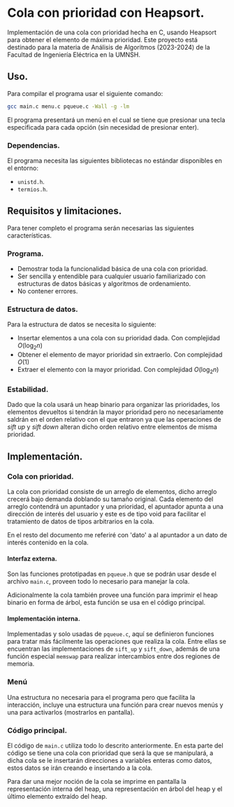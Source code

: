 # Cola con prioridad con Heapsort.
Implementación de una cola con prioridad hecha en C, usando Heapsort para
obtener el elemento de máxima prioridad.
Este proyecto está destinado para la materia de Análisis de Algoritmos
(2023-2024) de la Facultad de Ingeniería Eléctrica en la UMNSH.

## Uso.
Para compilar el programa usar el siguiente comando:
```bash
gcc main.c menu.c pqueue.c -Wall -g -lm
```
El programa presentará un menú en el cual se tiene que presionar una tecla
especificada para cada opción (sin necesidad de presionar enter).
### Dependencias.
El programa necesita las siguientes bibliotecas no estándar disponibles en el
entorno:
- `unistd.h`.
- `termios.h`.

## Requisitos y limitaciones.
Para tener completo el programa serán necesarias las siguientes
características.
### Programa.
- Demostrar toda la funcionalidad básica de una cola con prioridad.
- Ser sencilla y entendible para cualquier usuario familiarizado con
estructuras de datos básicas y algoritmos de ordenamiento.
- No contener errores.

### Estructura de datos.
Para la estructura de datos se necesita lo siguiente:
- Insertar elementos a una cola con su prioridad dada. Con complejidad
$O(\log_{2}{n})$
- Obtener el elemento de mayor prioridad sin extraerlo. Con complejidad
$O(1)$
- Extraer el elemento con la mayor prioridad. Con complejidad $O(\log_{2}{n})$

### Estabilidad.
Dado que la cola usará un heap binario para organizar las prioridades, los
elementos devueltos si tendrán la mayor prioridad pero no necesariamente
saldrán en el orden relativo con el que entraron ya que las operaciones de
_sift up_ y _sift down_ alteran dicho orden relativo entre elementos de misma
prioridad.


## Implementación.
### Cola con prioridad.
La cola con prioridad consiste de un arreglo de elementos, dicho arreglo
crecerá bajo demanda doblando su tamaño original. Cada elemento del arreglo
contendrá un apuntador y una prioridad, el apuntador apunta a una dirección de
interés del usuario y este es de tipo void para facilitar el tratamiento de
datos de tipos arbitrarios en la cola.

En el resto del documento me referiré con 'dato' a al apuntador a un dato de
interés contenido en la cola.

#### Interfaz externa.
Son las funciones prototipadas en `pqueue.h` que se podrán usar desde el
archivo `main.c`, proveen todo lo necesario para manejar la cola.

Adicionalmente la cola también provee una función para imprimir el heap
binario en forma de árbol, esta función se usa en el código principal.

#### Implementación interna.
Implementadas y solo usadas de `pqueue.c`, aquí se definieron funciones para
tratar más fácilmente las operaciones que realiza la cola. Entre ellas se
encuentran las implementaciones de `sift_up` y `sift_down`, además de una
función especial `memswap` para realizar intercambios entre dos regiones de
memoria.

### Menú
Una estructura no necesaria para el programa pero que facilita la interacción,
incluye una estructura una función para crear nuevos menús y una para
activarlos (mostrarlos en pantalla).

### Código principal.
El código de `main.c` utiliza todo lo descrito anteriormente. En esta parte
del código se tiene una cola con prioridad que será la que se manipulará, a
dicha cola se le insertarán direcciones a variables enteras como datos, estos
datos se irán creando e insertando a la cola.

Para dar una mejor noción de la cola se imprime en pantalla la representación
interna del heap, una representación en árbol del heap y el último elemento
extraído del heap.
